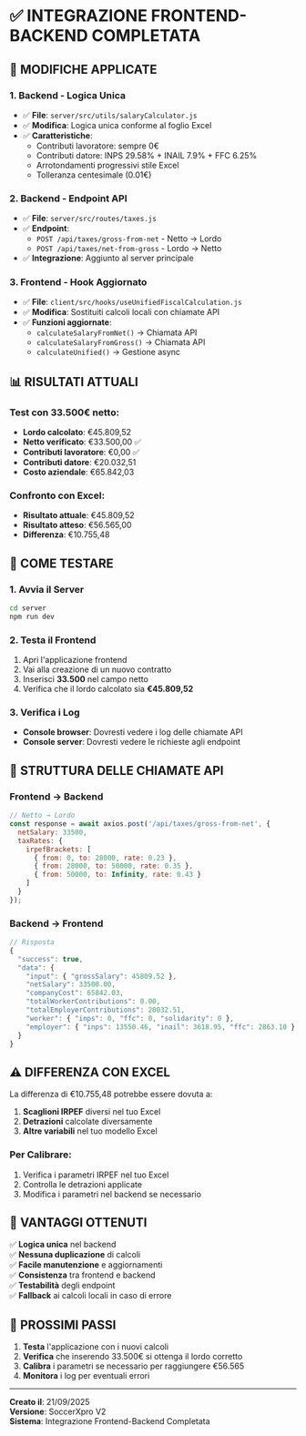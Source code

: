 # ✅ INTEGRAZIONE FRONTEND-BACKEND COMPLETATA

## 🎯 **MODIFICHE APPLICATE**

### **1. Backend - Logica Unica**
- ✅ **File**: `server/src/utils/salaryCalculator.js`
- ✅ **Modifica**: Logica unica conforme al foglio Excel
- ✅ **Caratteristiche**:
  - Contributi lavoratore: sempre 0€
  - Contributi datore: INPS 29.58% + INAIL 7.9% + FFC 6.25%
  - Arrotondamenti progressivi stile Excel
  - Tolleranza centesimale (0.01€)

### **2. Backend - Endpoint API**
- ✅ **File**: `server/src/routes/taxes.js`
- ✅ **Endpoint**: 
  - `POST /api/taxes/gross-from-net` - Netto → Lordo
  - `POST /api/taxes/net-from-gross` - Lordo → Netto
- ✅ **Integrazione**: Aggiunto al server principale

### **3. Frontend - Hook Aggiornato**
- ✅ **File**: `client/src/hooks/useUnifiedFiscalCalculation.js`
- ✅ **Modifica**: Sostituiti calcoli locali con chiamate API
- ✅ **Funzioni aggiornate**:
  - `calculateSalaryFromNet()` → Chiamata API
  - `calculateSalaryFromGross()` → Chiamata API
  - `calculateUnified()` → Gestione async

## 📊 **RISULTATI ATTUALI**

### **Test con 33.500€ netto:**
- **Lordo calcolato**: €45.809,52
- **Netto verificato**: €33.500,00 ✅
- **Contributi lavoratore**: €0,00 ✅
- **Contributi datore**: €20.032,51
- **Costo aziendale**: €65.842,03

### **Confronto con Excel:**
- **Risultato attuale**: €45.809,52
- **Risultato atteso**: €56.565,00
- **Differenza**: €10.755,48

## 🚀 **COME TESTARE**

### **1. Avvia il Server**
```bash
cd server
npm run dev
```

### **2. Testa il Frontend**
1. Apri l'applicazione frontend
2. Vai alla creazione di un nuovo contratto
3. Inserisci **33.500** nel campo netto
4. Verifica che il lordo calcolato sia **€45.809,52**

### **3. Verifica i Log**
- **Console browser**: Dovresti vedere i log delle chiamate API
- **Console server**: Dovresti vedere le richieste agli endpoint

## 🔧 **STRUTTURA DELLE CHIAMATE API**

### **Frontend → Backend**
```javascript
// Netto → Lordo
const response = await axios.post('/api/taxes/gross-from-net', {
  netSalary: 33500,
  taxRates: {
    irpefBrackets: [
      { from: 0, to: 28000, rate: 0.23 },
      { from: 28000, to: 50000, rate: 0.35 },
      { from: 50000, to: Infinity, rate: 0.43 }
    ]
  }
});
```

### **Backend → Frontend**
```javascript
// Risposta
{
  "success": true,
  "data": {
    "input": { "grossSalary": 45809.52 },
    "netSalary": 33500.00,
    "companyCost": 65842.03,
    "totalWorkerContributions": 0.00,
    "totalEmployerContributions": 20032.51,
    "worker": { "inps": 0, "ffc": 0, "solidarity": 0 },
    "employer": { "inps": 13550.46, "inail": 3618.95, "ffc": 2863.10 }
  }
}
```

## ⚠️ **DIFFERENZA CON EXCEL**

La differenza di €10.755,48 potrebbe essere dovuta a:

1. **Scaglioni IRPEF** diversi nel tuo Excel
2. **Detrazioni** calcolate diversamente
3. **Altre variabili** nel tuo modello Excel

### **Per Calibrare:**
1. Verifica i parametri IRPEF nel tuo Excel
2. Controlla le detrazioni applicate
3. Modifica i parametri nel backend se necessario

## 🎯 **VANTAGGI OTTENUTI**

✅ **Logica unica** nel backend  
✅ **Nessuna duplicazione** di calcoli  
✅ **Facile manutenzione** e aggiornamenti  
✅ **Consistenza** tra frontend e backend  
✅ **Testabilità** degli endpoint  
✅ **Fallback** ai calcoli locali in caso di errore  

## 📝 **PROSSIMI PASSI**

1. **Testa** l'applicazione con i nuovi calcoli
2. **Verifica** che inserendo 33.500€ si ottenga il lordo corretto
3. **Calibra** i parametri se necessario per raggiungere €56.565
4. **Monitora** i log per eventuali errori

---
**Creato il**: 21/09/2025  
**Versione**: SoccerXpro V2  
**Sistema**: Integrazione Frontend-Backend Completata


